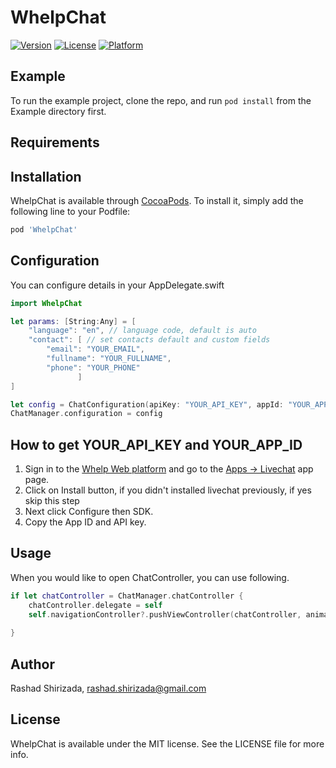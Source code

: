 # WhelpChat

[![Version](https://img.shields.io/cocoapods/v/WhelpChat.svg?style=flat)](https://cocoapods.org/pods/WhelpChat)
[![License](https://img.shields.io/cocoapods/l/WhelpChat.svg?style=flat)](https://cocoapods.org/pods/WhelpChat)
[![Platform](https://img.shields.io/cocoapods/p/WhelpChat.svg?style=flat)](https://cocoapods.org/pods/WhelpChat)

## Example

To run the example project, clone the repo, and run `pod install` from the Example directory first.

## Requirements

## Installation

WhelpChat is available through [CocoaPods](https://cocoapods.org). To install
it, simply add the following line to your Podfile:

```ruby
pod 'WhelpChat'
```
## Configuration
You can configure details in your AppDelegate.swift

```swift
import WhelpChat

let params: [String:Any] = [
    "language": "en", // language code, default is auto
    "contact": [ // set contacts default and custom fields
        "email": "YOUR_EMAIL",
        "fullname": "YOUR_FULLNAME",
        "phone": "YOUR_PHONE"
               ]
]

let config = ChatConfiguration(apiKey: "YOUR_API_KEY", appId: "YOUR_APP_ID", params: params)
ChatManager.configuration = config
```

## How to get YOUR_API_KEY and YOUR_APP_ID
 1. Sign in to the [Whelp Web platform](https://whelp.co) and go to the [Apps -> Livechat](https://whelp.co) app page. 
 2. Click on Install button, if you didn't installed livechat previously, if yes skip this step
 3. Next click Configure then SDK.
 4. Copy the App ID and API key.
 
 
## Usage
When you would like to open ChatController, you can use following.

```swift
if let chatController = ChatManager.chatController {
    chatController.delegate = self
    self.navigationController?.pushViewController(chatController, animated: true)
    
}
```

## Author

Rashad Shirizada, rashad.shirizada@gmail.com

## License

WhelpChat is available under the MIT license. See the LICENSE file for more info.
